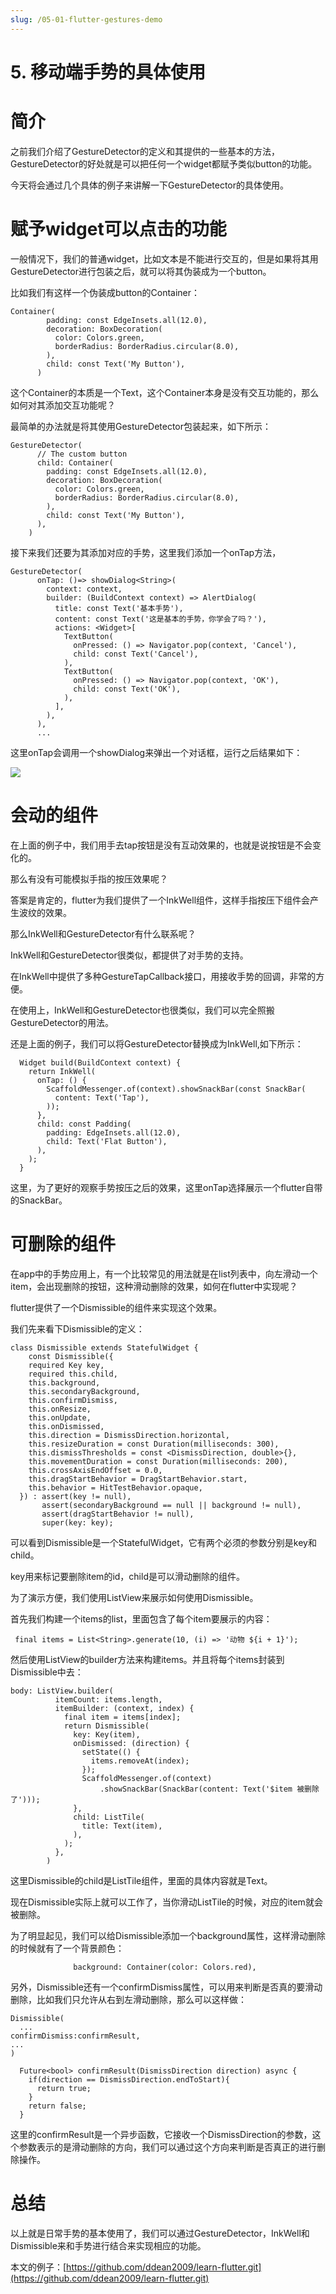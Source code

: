 ```yaml
---
slug: /05-01-flutter-gestures-demo
---
```


# 5. 移动端手势的具体使用



# 简介

之前我们介绍了GestureDetector的定义和其提供的一些基本的方法，GestureDetector的好处就是可以把任何一个widget都赋予类似button的功能。

今天将会通过几个具体的例子来讲解一下GestureDetector的具体使用。

# 赋予widget可以点击的功能

一般情况下，我们的普通widget，比如文本是不能进行交互的，但是如果将其用GestureDetector进行包装之后，就可以将其伪装成为一个button。

比如我们有这样一个伪装成button的Container：

```
Container(
        padding: const EdgeInsets.all(12.0),
        decoration: BoxDecoration(
          color: Colors.green,
          borderRadius: BorderRadius.circular(8.0),
        ),
        child: const Text('My Button'),
      )
```

这个Container的本质是一个Text，这个Container本身是没有交互功能的，那么如何对其添加交互功能呢？

最简单的办法就是将其使用GestureDetector包装起来，如下所示：

```
GestureDetector(
      // The custom button
      child: Container(
        padding: const EdgeInsets.all(12.0),
        decoration: BoxDecoration(
          color: Colors.green,
          borderRadius: BorderRadius.circular(8.0),
        ),
        child: const Text('My Button'),
      ),
    )
```

接下来我们还要为其添加对应的手势，这里我们添加一个onTap方法，

```
GestureDetector(
      onTap: ()=> showDialog<String>(
        context: context,
        builder: (BuildContext context) => AlertDialog(
          title: const Text('基本手势'),
          content: const Text('这是基本的手势，你学会了吗？'),
          actions: <Widget>[
            TextButton(
              onPressed: () => Navigator.pop(context, 'Cancel'),
              child: const Text('Cancel'),
            ),
            TextButton(
              onPressed: () => Navigator.pop(context, 'OK'),
              child: const Text('OK'),
            ),
          ],
        ),
      ),
      ...
```

这里onTap会调用一个showDialog来弹出一个对话框，运行之后结果如下：

![](https://img-blog.csdnimg.cn/9f91afe5ffc6481a94e24fc09d0464a9.png)

# 会动的组件

在上面的例子中，我们用手去tap按钮是没有互动效果的，也就是说按钮是不会变化的。

那么有没有可能模拟手指的按压效果呢？

答案是肯定的，flutter为我们提供了一个InkWell组件，这样手指按压下组件会产生波纹的效果。

那么InkWell和GestureDetector有什么联系呢？

InkWell和GestureDetector很类似，都提供了对手势的支持。

在InkWell中提供了多种GestureTapCallback接口，用接收手势的回调，非常的方便。

在使用上，InkWell和GestureDetector也很类似，我们可以完全照搬GestureDetector的用法。

还是上面的例子，我们可以将GestureDetector替换成为InkWell,如下所示：

```
  Widget build(BuildContext context) {
    return InkWell(
      onTap: () {
        ScaffoldMessenger.of(context).showSnackBar(const SnackBar(
          content: Text('Tap'),
        ));
      },
      child: const Padding(
        padding: EdgeInsets.all(12.0),
        child: Text('Flat Button'),
      ),
    );
  }
```

这里，为了更好的观察手势按压之后的效果，这里onTap选择展示一个flutter自带的SnackBar。

# 可删除的组件

在app中的手势应用上，有一个比较常见的用法就是在list列表中，向左滑动一个item，会出现删除的按钮，这种滑动删除的效果，如何在flutter中实现呢？

flutter提供了一个Dismissible的组件来实现这个效果。

我们先来看下Dismissible的定义：

```
class Dismissible extends StatefulWidget {
    const Dismissible({
    required Key key,
    required this.child,
    this.background,
    this.secondaryBackground,
    this.confirmDismiss,
    this.onResize,
    this.onUpdate,
    this.onDismissed,
    this.direction = DismissDirection.horizontal,
    this.resizeDuration = const Duration(milliseconds: 300),
    this.dismissThresholds = const <DismissDirection, double>{},
    this.movementDuration = const Duration(milliseconds: 200),
    this.crossAxisEndOffset = 0.0,
    this.dragStartBehavior = DragStartBehavior.start,
    this.behavior = HitTestBehavior.opaque,
  }) : assert(key != null),
       assert(secondaryBackground == null || background != null),
       assert(dragStartBehavior != null),
       super(key: key);
```

可以看到Dismissible是一个StatefulWidget，它有两个必须的参数分别是key和child。

key用来标记要删除item的id，child是可以滑动删除的组件。

为了演示方便，我们使用ListView来展示如何使用Dismissible。

首先我们构建一个items的list，里面包含了每个item要展示的内容：

```
 final items = List<String>.generate(10, (i) => '动物 ${i + 1}');
```

然后使用ListView的builder方法来构建items。并且将每个items封装到Dismissible中去：

```
body: ListView.builder(
          itemCount: items.length,
          itemBuilder: (context, index) {
            final item = items[index];
            return Dismissible(
              key: Key(item),
              onDismissed: (direction) {
                setState(() {
                  items.removeAt(index);
                });
                ScaffoldMessenger.of(context)
                    .showSnackBar(SnackBar(content: Text('$item 被删除了')));
              },
              child: ListTile(
                title: Text(item),
              ),
            );
          },
        )
```
这里Dismissible的child是ListTile组件，里面的具体内容就是Text。

现在Dismissible实际上就可以工作了，当你滑动ListTile的时候，对应的item就会被删除。

为了明显起见，我们可以给Dismissible添加一个background属性，这样滑动删除的时候就有了一个背景颜色：

```
              background: Container(color: Colors.red),
```

另外，Dismissible还有一个confirmDismiss属性，可以用来判断是否真的要滑动删除，比如我们只允许从右到左滑动删除，那么可以这样做：

```
Dismissible(
  ...
confirmDismiss:confirmResult,
...
)

  Future<bool> confirmResult(DismissDirection direction) async {
    if(direction == DismissDirection.endToStart){
      return true;
    }
    return false;
  }
```

这里的confirmResult是一个异步函数，它接收一个DismissDirection的参数，这个参数表示的是滑动删除的方向，我们可以通过这个方向来判断是否真正的进行删除操作。

# 总结

以上就是日常手势的基本使用了，我们可以通过GestureDetector，InkWell和Dismissible来和手势进行结合来实现相应的功能。

本文的例子：[https://github.com/ddean2009/learn-flutter.git](https://github.com/ddean2009/learn-flutter.git)
